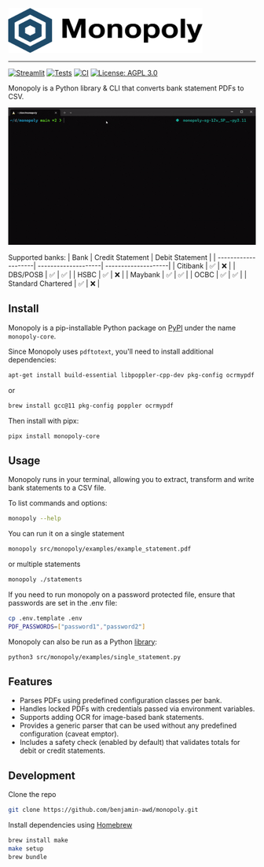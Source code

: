 <img src="https://raw.githubusercontent.com/benjamin-awd/monopoly/main/docs/logo.svg" width="396" height="91">

-----------------
[![Streamlit](https://static.streamlit.io/badges/streamlit_badge_black_white.svg)](https://monopoly.streamlit.app)
[![Tests](https://github.com/benjamin-awd/monopoly/actions/workflows/tests.yaml/badge.svg?branch=main&event=push)](https://github.com/benjamin-awd/monopoly/actions/workflows/tests.yaml)
[![CI](https://github.com/benjamin-awd/monopoly/actions/workflows/ci.yaml/badge.svg?branch=main&event=push)](https://github.com/benjamin-awd/monopoly/actions/workflows/ci.yaml)
[![License: AGPL 3.0](https://img.shields.io/badge/License-AGPL%203.0-blue)](https://opensource.org/license/agpl-v3)

Monopoly is a Python library & CLI that converts bank statement PDFs to CSV.

![](https://raw.githubusercontent.com/benjamin-awd/monopoly/main/docs/monopoly.gif)

Supported banks:
| Bank                | Credit Statement    | Debit Statement     |
| --------------------| --------------------| --------------------|
| Citibank            | ✅                 | ❌                  |
| DBS/POSB            | ✅                 | ✅                  |
| HSBC                | ✅                 | ❌                  |
| Maybank             | ✅                 | ✅                  |
| OCBC                | ✅                 | ✅                  |
| Standard Chartered  | ✅                 | ❌                  |

## Install
Monopoly is a pip-installable Python package on [PyPI](https://pypi.org/project/monopoly-core) under the name `monopoly-core`.

Since Monopoly uses `pdftotext`, you'll need to install additional dependencies:

```sh
apt-get install build-essential libpoppler-cpp-dev pkg-config ocrmypdf
```

or

```sh
brew install gcc@11 pkg-config poppler ocrmypdf
```

Then install with pipx:
```sh
pipx install monopoly-core
```

## Usage
Monopoly runs in your terminal, allowing you to extract, transform and write bank statements to a CSV file.

To list commands and options:
```sh
monopoly --help
```

You can run it on a single statement
```sh
monopoly src/monopoly/examples/example_statement.pdf
```

or multiple statements
```sh
monopoly ./statements
```

If you need to run monopoly on a password protected file, ensure that passwords are set in the .env file:
```sh
cp .env.template .env
PDF_PASSWORDS=["password1","password2"]
```

Monopoly can also be run as a Python [library](src/monopoly/examples/single_statement.py):
```bash
python3 src/monopoly/examples/single_statement.py
```

## Features
- Parses PDFs using predefined configuration classes per bank.
- Handles locked PDFs with credentials passed via environment variables.
- Supports adding OCR for image-based bank statements.
- Provides a generic parser that can be used without any predefined configuration (caveat emptor).
- Includes a safety check (enabled by default) that validates totals for debit or credit statements.

## Development

Clone the repo
```bash
git clone https://github.com/benjamin-awd/monopoly.git
```

Install dependencies using [Homebrew](https://brew.sh/)
```bash
brew install make
make setup
brew bundle
```
